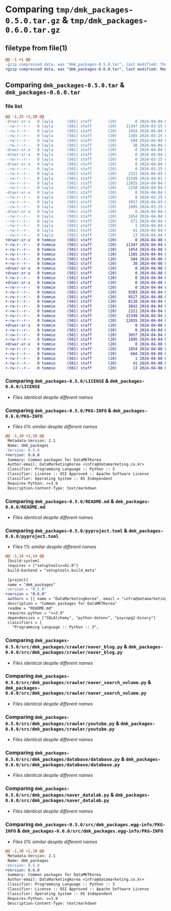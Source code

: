 # Comparing `tmp/dmk_packages-0.5.0.tar.gz` & `tmp/dmk_packages-0.6.0.tar.gz`

## filetype from file(1)

```diff
@@ -1 +1 @@
-gzip compressed data, was "dmk_packages-0.5.0.tar", last modified: Thu Apr  4 02:58:35 2024, max compression
+gzip compressed data, was "dmk_packages-0.6.0.tar", last modified: Mon Apr  8 08:19:32 2024, max compression
```

## Comparing `dmk_packages-0.5.0.tar` & `dmk_packages-0.6.0.tar`

### file list

```diff
@@ -1,25 +1,28 @@
-drwxr-xr-x   0 layla      (501) staff       (20)        0 2024-04-04 02:58:35.611972 dmk_packages-0.5.0/
--rw-r--r--   0 layla      (501) staff       (20)    11347 2024-03-25 06:00:17.000000 dmk_packages-0.5.0/LICENSE
--rw-r--r--   0 layla      (501) staff       (20)     1854 2024-04-04 02:58:35.611608 dmk_packages-0.5.0/PKG-INFO
--rw-r--r--   0 layla      (501) staff       (20)     1365 2024-03-25 06:00:17.000000 dmk_packages-0.5.0/README.md
--rw-r--r--   0 layla      (501) staff       (20)      584 2024-04-04 02:20:18.000000 dmk_packages-0.5.0/pyproject.toml
--rw-r--r--   0 layla      (501) staff       (20)       38 2024-04-04 02:58:35.612067 dmk_packages-0.5.0/setup.cfg
-drwxr-xr-x   0 layla      (501) staff       (20)        0 2024-04-04 02:58:35.599755 dmk_packages-0.5.0/src/
-drwxr-xr-x   0 layla      (501) staff       (20)        0 2024-04-04 02:58:35.603373 dmk_packages-0.5.0/src/dmk_packages/
--rw-r--r--   0 layla      (501) staff       (20)        0 2024-03-25 06:00:17.000000 dmk_packages-0.5.0/src/dmk_packages/__init__.py
-drwxr-xr-x   0 layla      (501) staff       (20)        0 2024-04-04 02:58:35.609429 dmk_packages-0.5.0/src/dmk_packages/crawler/
--rw-r--r--   0 layla      (501) staff       (20)        0 2024-03-25 06:00:17.000000 dmk_packages-0.5.0/src/dmk_packages/crawler/__init__.py
--rw-r--r--   0 layla      (501) staff       (20)     2321 2024-04-03 06:07:52.000000 dmk_packages-0.5.0/src/dmk_packages/crawler/naver_blog.py
--rw-r--r--   0 layla      (501) staff       (20)    15349 2024-04-01 06:49:53.000000 dmk_packages-0.5.0/src/dmk_packages/crawler/naver_search_volume.py
--rw-r--r--   0 layla      (501) staff       (20)    12855 2024-04-04 02:18:34.000000 dmk_packages-0.5.0/src/dmk_packages/crawler/youtube.py
--rw-r--r--   0 layla      (501) staff       (20)     2258 2024-04-04 01:44:42.000000 dmk_packages-0.5.0/src/dmk_packages/crawler/youtube_test.py
-drwxr-xr-x   0 layla      (501) staff       (20)        0 2024-04-04 02:58:35.610452 dmk_packages-0.5.0/src/dmk_packages/database/
--rw-r--r--   0 layla      (501) staff       (20)        0 2024-03-25 06:00:17.000000 dmk_packages-0.5.0/src/dmk_packages/database/__init__.py
--rw-r--r--   0 layla      (501) staff       (20)     3057 2024-04-03 06:07:52.000000 dmk_packages-0.5.0/src/dmk_packages/database/database.py
--rw-r--r--   0 layla      (501) staff       (20)     1895 2024-03-25 06:00:17.000000 dmk_packages-0.5.0/src/dmk_packages/naver_datalab.py
-drwxr-xr-x   0 layla      (501) staff       (20)        0 2024-04-04 02:58:35.611084 dmk_packages-0.5.0/src/dmk_packages.egg-info/
--rw-r--r--   0 layla      (501) staff       (20)     1854 2024-04-04 02:58:35.000000 dmk_packages-0.5.0/src/dmk_packages.egg-info/PKG-INFO
--rw-r--r--   0 layla      (501) staff       (20)      571 2024-04-04 02:58:35.000000 dmk_packages-0.5.0/src/dmk_packages.egg-info/SOURCES.txt
--rw-r--r--   0 layla      (501) staff       (20)        1 2024-04-04 02:58:35.000000 dmk_packages-0.5.0/src/dmk_packages.egg-info/dependency_links.txt
--rw-r--r--   0 layla      (501) staff       (20)       41 2024-04-04 02:58:35.000000 dmk_packages-0.5.0/src/dmk_packages.egg-info/requires.txt
--rw-r--r--   0 layla      (501) staff       (20)       13 2024-04-04 02:58:35.000000 dmk_packages-0.5.0/src/dmk_packages.egg-info/top_level.txt
+drwxr-xr-x   0 tommie     (501) staff       (20)        0 2024-04-08 08:19:32.064192 dmk_packages-0.6.0/
+-rw-r--r--   0 tommie     (501) staff       (20)    11347 2024-04-04 04:45:57.000000 dmk_packages-0.6.0/LICENSE
+-rw-r--r--   0 tommie     (501) staff       (20)     1854 2024-04-08 08:19:32.063923 dmk_packages-0.6.0/PKG-INFO
+-rw-r--r--   0 tommie     (501) staff       (20)     1365 2024-04-04 04:45:57.000000 dmk_packages-0.6.0/README.md
+-rw-r--r--   0 tommie     (501) staff       (20)      584 2024-04-08 08:18:59.000000 dmk_packages-0.6.0/pyproject.toml
+-rw-r--r--   0 tommie     (501) staff       (20)       38 2024-04-08 08:19:32.064247 dmk_packages-0.6.0/setup.cfg
+drwxr-xr-x   0 tommie     (501) staff       (20)        0 2024-04-08 08:19:32.059236 dmk_packages-0.6.0/src/
+drwxr-xr-x   0 tommie     (501) staff       (20)        0 2024-04-08 08:19:32.060568 dmk_packages-0.6.0/src/dmk_packages/
+-rw-r--r--   0 tommie     (501) staff       (20)        0 2024-04-04 04:45:57.000000 dmk_packages-0.6.0/src/dmk_packages/__init__.py
+drwxr-xr-x   0 tommie     (501) staff       (20)        0 2024-04-08 08:19:32.063083 dmk_packages-0.6.0/src/dmk_packages/crawler/
+-rw-r--r--   0 tommie     (501) staff       (20)        0 2024-04-04 04:45:57.000000 dmk_packages-0.6.0/src/dmk_packages/crawler/__init__.py
+-rw-r--r--   0 tommie     (501) staff       (20)     9103 2024-04-04 08:41:16.000000 dmk_packages-0.6.0/src/dmk_packages/crawler/bigkinds.py
+-rw-r--r--   0 tommie     (501) staff       (20)     9527 2024-04-08 08:14:20.000000 dmk_packages-0.6.0/src/dmk_packages/crawler/clien.py
+-rw-r--r--   0 tommie     (501) staff       (20)     8120 2024-04-04 08:51:59.000000 dmk_packages-0.6.0/src/dmk_packages/crawler/fnguide.py
+-rw-r--r--   0 tommie     (501) staff       (20)     3842 2024-04-04 08:44:08.000000 dmk_packages-0.6.0/src/dmk_packages/crawler/fnguide_pdf_update.py
+-rw-r--r--   0 tommie     (501) staff       (20)     2321 2024-04-04 04:45:57.000000 dmk_packages-0.6.0/src/dmk_packages/crawler/naver_blog.py
+-rw-r--r--   0 tommie     (501) staff       (20)    15349 2024-04-04 04:45:57.000000 dmk_packages-0.6.0/src/dmk_packages/crawler/naver_search_volume.py
+-rw-r--r--   0 tommie     (501) staff       (20)    12855 2024-04-04 04:45:57.000000 dmk_packages-0.6.0/src/dmk_packages/crawler/youtube.py
+drwxr-xr-x   0 tommie     (501) staff       (20)        0 2024-04-08 08:19:32.063421 dmk_packages-0.6.0/src/dmk_packages/database/
+-rw-r--r--   0 tommie     (501) staff       (20)        0 2024-04-04 04:45:57.000000 dmk_packages-0.6.0/src/dmk_packages/database/__init__.py
+-rw-r--r--   0 tommie     (501) staff       (20)     3057 2024-04-04 04:45:57.000000 dmk_packages-0.6.0/src/dmk_packages/database/database.py
+-rw-r--r--   0 tommie     (501) staff       (20)     1895 2024-04-04 04:45:57.000000 dmk_packages-0.6.0/src/dmk_packages/naver_datalab.py
+drwxr-xr-x   0 tommie     (501) staff       (20)        0 2024-04-08 08:19:32.063625 dmk_packages-0.6.0/src/dmk_packages.egg-info/
+-rw-r--r--   0 tommie     (501) staff       (20)     1854 2024-04-08 08:19:32.000000 dmk_packages-0.6.0/src/dmk_packages.egg-info/PKG-INFO
+-rw-r--r--   0 tommie     (501) staff       (20)      684 2024-04-08 08:19:32.000000 dmk_packages-0.6.0/src/dmk_packages.egg-info/SOURCES.txt
+-rw-r--r--   0 tommie     (501) staff       (20)        1 2024-04-08 08:19:32.000000 dmk_packages-0.6.0/src/dmk_packages.egg-info/dependency_links.txt
+-rw-r--r--   0 tommie     (501) staff       (20)       41 2024-04-08 08:19:32.000000 dmk_packages-0.6.0/src/dmk_packages.egg-info/requires.txt
+-rw-r--r--   0 tommie     (501) staff       (20)       13 2024-04-08 08:19:32.000000 dmk_packages-0.6.0/src/dmk_packages.egg-info/top_level.txt
```

### Comparing `dmk_packages-0.5.0/LICENSE` & `dmk_packages-0.6.0/LICENSE`

 * *Files identical despite different names*

### Comparing `dmk_packages-0.5.0/PKG-INFO` & `dmk_packages-0.6.0/PKG-INFO`

 * *Files 0% similar despite different names*

```diff
@@ -1,10 +1,10 @@
 Metadata-Version: 2.1
 Name: dmk_packages
-Version: 0.5.0
+Version: 0.6.0
 Summary: Common packages for DataMKTKorea
 Author-email: DataMarketingKorea <infra@datamarketing.co.kr>
 Classifier: Programming Language :: Python :: 3
 Classifier: License :: OSI Approved :: Apache Software License
 Classifier: Operating System :: OS Independent
 Requires-Python: >=3.9
 Description-Content-Type: text/markdown
```

### Comparing `dmk_packages-0.5.0/README.md` & `dmk_packages-0.6.0/README.md`

 * *Files identical despite different names*

### Comparing `dmk_packages-0.5.0/pyproject.toml` & `dmk_packages-0.6.0/pyproject.toml`

 * *Files 1% similar despite different names*

```diff
@@ -1,14 +1,14 @@
 [build-system]
 requires = ["setuptools>=61.0"]
 build-backend = "setuptools.build_meta"
 
 [project]
 name = "dmk_packages"
-version = "0.5.0"
+version = "0.6.0"
 authors = [{ name = "DataMarketingKorea", email = "infra@datamarketing.co.kr" }]
 description = "Common packages for DataMKTKorea"
 readme = "README.md"
 requires-python = ">=3.9"
 dependencies = ["SQLAlchemy", "python-dotenv", "psycopg2-binary"]
 classifiers = [
   "Programming Language :: Python :: 3",
```

### Comparing `dmk_packages-0.5.0/src/dmk_packages/crawler/naver_blog.py` & `dmk_packages-0.6.0/src/dmk_packages/crawler/naver_blog.py`

 * *Files identical despite different names*

### Comparing `dmk_packages-0.5.0/src/dmk_packages/crawler/naver_search_volume.py` & `dmk_packages-0.6.0/src/dmk_packages/crawler/naver_search_volume.py`

 * *Files identical despite different names*

### Comparing `dmk_packages-0.5.0/src/dmk_packages/crawler/youtube.py` & `dmk_packages-0.6.0/src/dmk_packages/crawler/youtube.py`

 * *Files identical despite different names*

### Comparing `dmk_packages-0.5.0/src/dmk_packages/database/database.py` & `dmk_packages-0.6.0/src/dmk_packages/database/database.py`

 * *Files identical despite different names*

### Comparing `dmk_packages-0.5.0/src/dmk_packages/naver_datalab.py` & `dmk_packages-0.6.0/src/dmk_packages/naver_datalab.py`

 * *Files identical despite different names*

### Comparing `dmk_packages-0.5.0/src/dmk_packages.egg-info/PKG-INFO` & `dmk_packages-0.6.0/src/dmk_packages.egg-info/PKG-INFO`

 * *Files 0% similar despite different names*

```diff
@@ -1,10 +1,10 @@
 Metadata-Version: 2.1
 Name: dmk_packages
-Version: 0.5.0
+Version: 0.6.0
 Summary: Common packages for DataMKTKorea
 Author-email: DataMarketingKorea <infra@datamarketing.co.kr>
 Classifier: Programming Language :: Python :: 3
 Classifier: License :: OSI Approved :: Apache Software License
 Classifier: Operating System :: OS Independent
 Requires-Python: >=3.9
 Description-Content-Type: text/markdown
```

